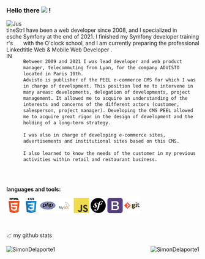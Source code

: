 ### Hello there <img src="https://media.giphy.com/media/hvRJCLFzcasrR4ia7z/giphy.gif" width="25px"> !


<a href="https://www.linkedin.com/in/simon-delaporte/">
  <img align="left" alt="JustineStrescher's LinkedIN" width="44px" src="https://raw.githubusercontent.com/peterthehan/peterthehan/master/assets/linkedin.svg" />
</a>

<br />
	I have been a web developer since 2008, and I specialized in Symfony at the end of 2021. I finished my Symfony developer training with the O'clock school, and I am currently preparing the professional title Web & Mobile Web Developer .

	Between 2009 and 2021 I was lead developer and web product manager, telecommuting from Lyon, for the company ADVISTO located in Paris 10th.
	Advisto is publisher of the PEEL e-commerce CMS for which I was in charge of development. This position led me to intervene in many areas: developments, delegation of developments, project management. It allowed me to acquire an understanding of the interests and concerns of the different actors (customer, salesperson, project manager). Developing the CMS PEEL allowed me to acquire great rigor in the design of development and the holding of a long-term strategy.

	I was also in charge of developing e-commerce sites, advertisements and institutional sites based on this CMS.

	I also learned to know the needs of the customer in my previous activities within retail and restaurant business.
  <br/>
  <br/>

**languages and tools:**

<code><img height="40" src="https://raw.githubusercontent.com/github/explore/80688e429a7d4ef2fca1e82350fe8e3517d3494d/topics/html/html.png"></code>
<code><img height="40" src="https://raw.githubusercontent.com/github/explore/80688e429a7d4ef2fca1e82350fe8e3517d3494d/topics/css/css.png"></code>
<code><img height="40" src="https://raw.githubusercontent.com/github/explore/80688e429a7d4ef2fca1e82350fe8e3517d3494d/topics/php/php.png"></code>
<code><img height="40" src="https://raw.githubusercontent.com/github/explore/80688e429a7d4ef2fca1e82350fe8e3517d3494d/topics/mysql/mysql.png"></code>
<code><img height="40" src="https://raw.githubusercontent.com/github/explore/80688e429a7d4ef2fca1e82350fe8e3517d3494d/topics/javascript/javascript.png"></code>
<code><img height="40" src="https://raw.githubusercontent.com/github/explore/80688e429a7d4ef2fca1e82350fe8e3517d3494d/topics/symfony/symfony.png"></code>
<code><img height="40" src="https://raw.githubusercontent.com/github/explore/80688e429a7d4ef2fca1e82350fe8e3517d3494d/topics/bootstrap/bootstrap.png"></code>
<code><img height="40" src="https://raw.githubusercontent.com/github/explore/80688e429a7d4ef2fca1e82350fe8e3517d3494d/topics/git/git.png"></code>

<br/>

📈 my github stats

<p><img align="left" height="200" src="https://github-readme-stats.vercel.app/api/top-langs?username=SimonDelaporte1&show_icons=true&theme=dark" alt="SimonDelaporte1" /> </p>

<p> <img  align="right" height="200" src="https://github-readme-stats.vercel.app/api?username=SimonDelaporte1&show_icons=true&theme=dark" alt="SimonDelaporte1" /> </p>
